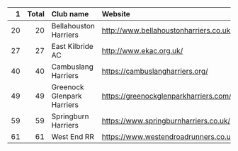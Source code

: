 |   1 |   Total | Club name                  | Website                                |
|----:|--------:|:---------------------------|:---------------------------------------|
|  20 |      20 | Bellahouston Harriers      | http://www.bellahoustonharriers.co.uk/ |
|  27 |      27 | East Kilbride AC           | http://www.ekac.org.uk/                |
|  40 |      40 | Cambuslang Harriers        | https://cambuslangharriers.org/        |
|  49 |      49 | Greenock Glenpark Harriers | https://greenockglenparkharriers.com/  |
|  59 |      59 | Springburn Harriers        | https://www.springburnharriers.co.uk/  |
|  61 |      61 | West End RR                | https://www.westendroadrunners.co.uk/  |